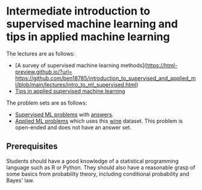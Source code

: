 # Intermediate introduction to supervised machine learning and tips in applied machine learning

The lectures are as follows:

- [A survey of supervised machine learning methods](https://html-preview.github.io/?url=
https://github.com/ben18785/introduction_to_supervised_and_applied_ml/blob/main/lectures/intro_to_ml_supervised.html)
- [Tips in applied supervised machine learning](lectures/intro_to_ml_supervised.html)

The problem sets are as follows:

- [Supervised ML problems](problem_sets/s_problems_supervised.html) with [answers](problem_sets/s_problems_supervised_answers.html).
- [Applied ML problems](problem_sets/s_problems_applied.nb.html) which uses this [wine](problem_sets/data/winemag-data_first150k.csv) dataset. This problem is open-ended and does not have an answer set.

## Prerequisites

Students should have a good knowledge of a statistical programming language such as R or Python. They should also have a reasonable grasp of some basics from probability theory, including conditional probability and Bayes' law.
